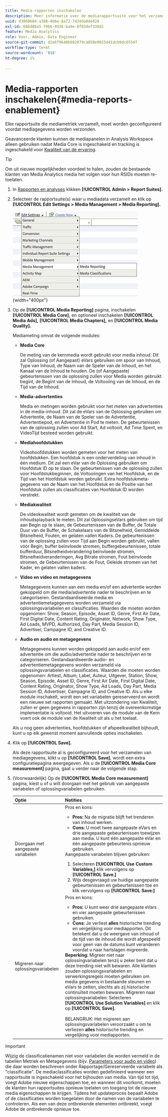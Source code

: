 ```yaml
---
title: Media-rapporten inschakelen
description: Meer informatie over de mediarapportsuite voor het verzamelen van mediummetriek.  Voer de volgende stappen uit om mediapporten te configureren voordat mediagegevens worden verzonden.
uuid: d306068d-a308-4b6e-8a72-742dda0de428
exl-id: 686d88a5-79b6-4936-ba9e-8f834ef330d1
feature: Media Analytics
role: User, Admin, Data Engineer
source-git-commit: d2a6f9648b682079ca858e9025d41dcb9dc6554f
workflow-type: tm+mt
source-wordcount: '918'
ht-degree: 1%

---
```


# Media-rapporten inschakelen{#media-reports-enablement}

Elke rapportsuite die mediametriek verzamelt, moet worden geconfigureerd voordat mediagegevens worden verzonden.

Geavanceerde klanten kunnen de mediapanelen in Analysis Workspace alleen gebruiken nadat Media Core is ingeschakeld en tracking is ingeschakeld voor [Kwaliteit van de ervaring](https://experienceleague.adobe.com/docs/media-analytics/using/sdk-implement/track-qos/track-qos-overview.html?lang=en).

>[!TIP]
>
>Om uit nieuwe mogelijkheden voordeel te halen, zouden de bestaande klanten van Media Analytics media het volgen voor hun RSIDs moeten re-toelaten.

1. In [Rapporten en analyses](https://my.omniture.com/login/) klikken **[!UICONTROL Admin > Report Suites].**
1. Selecteer de rapportsuite(s) waar u mediadata verzamelt en klik op **[!UICONTROL Edit Settings > Media Management > Media Reporting].**

   ![](assets/media-reporting.png){width=&quot;400px&quot;}

1. Op de **[!UICONTROL Media Reporting]** pagina, inschakelen **[!UICONTROL Media Core],** en optioneel inschakelen **[!UICONTROL Media Ads],** **[!UICONTROL Media Chapters],** en **[!UICONTROL Media Quality].**

   Mediameting omvat de volgende modules:

   * **Media Core**

      De meting van de kernmedia wordt gebruikt voor media inhoud. Dit zal Oplossing (of Aangepast) eVars gebruiken om spoor van Inhoud, Type van Inhoud, de Naam van de Speler van de Inhoud, en het Kanaal van de Inhoud te houden. De (of Aangepaste) gebeurtenissen van de oplossing zullen voor Media worden gebruikt begint, de Begint van de Inhoud, de Voltooiing van de Inhoud, en de Tijd van de Inhoud.

   * **Media-advertenties**

      Media en metingen worden gebruikt voor het meten van advertenties in de media-inhoud. Dit zal de eVars van de Oplossing gebruiken om Advertentie, de Naam van de Speler van de Advertentie, Advertentiepod, en Advertentie in Pod te meten. De gebeurtenissen van de oplossing zullen voor Ad Start, Ad voltooit, Ad Time Spent, en VideoTijd besteed worden gebruikt.

   * **Mediahoofdstukken**

      Videohoofdstukken worden gemeten voor het meten van hoofdstukken. Een hoofdstuk is een onderverdeling van inhoud in één medium. Dit zal een eVar van de Oplossing gebruiken om Hoofdstuk ID op te slaan. De gebeurtenissen van de oplossing zullen voor Hoofdstukbeginnen, de Voltooiingen van het Hoofdstuk, en de Tijd van het Hoofdstuk worden gebruikt. Extra hoofdstukmeta-gegevens van de Naam van het Hoofdstuk en de Positie van het Hoofdstuk zullen als classificaties van Hoofdstuk ID worden verstrekt.

   * **Mediakwaliteit**

      De videokwaliteit wordt gemeten om de kwaliteit van de inhoudsplayback te meten. Dit zal OplossingseVars gebruiken om tijd aan Begin op te slaan, de Gebeurtenissen van de Buffer, de Totale Duur van de Buffer, de Schakelaars van de Bitsnelheid, Gemiddelde Bitsnelheid, Fouten, en gelaten vallen Kaders. De gebeurtenissen van de oplossing zullen voor Tijd aan Begin worden gebruikt, vallen vóór Begin, buffer beïnvloede stromen, buffergebeurtenissen, totale bufferduur, Bitsnelheidverandering beïnvloede stromen, Bitsnelheidveranderingen, Avg Bitrate stromen, Fout beïnvloede stromen, de Gebeurtenissen van de Fout, Geleide stromen van het Kader, en gelaten vallen kaders.

   * **Video en video en metagegevens**

      Metagegevens kunnen aan een media en/of een advertentie worden gekoppeld om die media/advertentie nader te beschrijven en te categoriseren. Gestandaardiseerde media en advertentiemetagegevens worden verzameld via oplossingsvariabelen en classificaties. Waarden die moeten worden opgenomen: Show, Season, Episode, Asset ID, Genre, First Air Date, First Digital Date, Content Rating, Originator, Network, Show Type, Ad Loads, MVPD, Authorized, Day Part, Media Session ID, Advertiser, Campagne ID, and Creative ID.

   * **Audio en audio en metagegevens**

      Metagegevens kunnen worden gekoppeld aan audio en/of een advertentie om die audio/advertentie nader te beschrijven en te categoriseren. Gestandaardiseerde audio- en advertentiemetagegevens worden verzameld via oplossingsvariabelen en classificaties. Waarden die moeten worden opgenomen: Artiest, Album, Label, Auteur, Uitgever, Station, Show, Season, Episode, Asset ID, Genre, First Air Date, First Digital Date, Content Rating, Originator, Show Type, Ad Loads, Day Part, Media Session ID, Advertiser, Campagne ID, and Creative ID.
   Als u elke module inschakelt, wordt een set variabelen gereserveerd en wordt een nieuwe set rapporten gemaakt. Met uitzondering van Kwaliteit, zullen er geen gegevens in rapporten zijn tenzij de overeenkomstige implementatie is voltooid. Het uitvoeren van de module van de Kern voert ook de module van de Kwaliteit uit als u het toelaat.

   Als u nog geen advertenties, hoofdstukken of afspeelkwaliteit bijhoudt, kunt u op elk gewenst moment aanvullende opties inschakelen.

1. Klik op **[!UICONTROL Save].**

   Als deze rapportsuite al is geconfigureerd voor het verzamelen van mediagegevens, klikt u op **[!UICONTROL Save]**, wordt een extra configuratiepagina weergegeven. Als u de **[!UICONTROL Media Core measurement]** pagina, gaat u verder naar de volgende stap.

1. (Voorwaardelijk) Op de **[!UICONTROL Media Core measurement]** pagina, kiest u of u wilt doorgaan met het gebruik van aangepaste variabelen of oplossingvariabelen gebruiken.

   | Optie | Notities |
   | --- | --- |
   | Doorgaan met aangepaste variabelen | Pros en kons:<ul> <li> **Pros:** Na de migratie blijft het trenderen van inhoud werken. </li> <li> **Cons:** U moet twee aangepaste eVars en drie aangepaste gebeurtenissen toewijzen aan media. U kunt één aangepaste eVar en één aangepaste gebeurtenis opnieuw gebruiken. </li> </ul> Aangepaste variabelen blijven gebruiken: <ol> <li>Selecteren **[!UICONTROL Use Custom Variables,]** klik vervolgens op **[!UICONTROL Save.]** </li> <li>Wijs desgevraagd uw huidige aangepaste gebeurtenissen en gebeurtenissen toe en klik vervolgens op **[!UICONTROL Save:]** </li> </ol> |
   | Migreren naar oplossingsvariabelen | Pros en kons:<ul> <li> **Pros:** U kunt weer drie aangepaste eVars en vier aangepaste gebeurtenissen gebruiken. </li> <li> **Cons:** Je verliest **alles** historische trending en vergelijking voor mediapporten. Dit betekent dat u de weergave van inhoud of de tijd van de inhoud die wordt afgespeeld voor geen van de datums kunt veranderen voordat u naar hartslagen migreerde. </li> </ul> **Beperking:**  Migreer niet naar oplossingvariabelen tenzij u zeker bent dat u deze trending niet wilt bewaren. Alle klanten zouden oplossingsvariabelen en verwerkingsregels moeten gebruiken om media gegevens in bestaande steunen en eVars te zetten, slechts als zij historische continuïteit moeten bewaren. Migreren naar oplossingvariabelen: Selecteren **[!UICONTROL Use Solution Variables]** en klik op **[!UICONTROL Save].** <br><br> BELANGRIJK: Het migreren aan oplossingsvariabelen veroorzaakt u om te verliezen **alles** historische trending en vergelijking voor mediapporten. |

>[!IMPORTANT]
>
>Wijzig de classificatienamen niet voor variabelen die worden vermeld in de tabellen Metriek en Metagegevens (bijv. [Parameters voor audio en video](/help/metrics-and-metadata/audio-video-parameters.md)) die daar worden beschreven onder Rapportage/Gereserveerde variabele als &quot;classificatie&quot;. De mediaclassificaties worden gedefinieerd wanneer een rapportsuite is ingeschakeld voor het bijhouden van media. Van tijd tot tijd, voegt Adobe nieuwe eigenschappen toe, en wanneer dit voorkomt, moeten de klanten hun rapportsuites opnieuw toelaten om toegang tot de nieuwe media eigenschappen te krijgen. Tijdens het updateproces bepaalt Adobe of de classificaties worden toegelaten door de namen van de variabelen te controleren. Als een van deze ontbrekende elementen ontbreekt, voegt Adobe de ontbrekende opnieuw toe.

